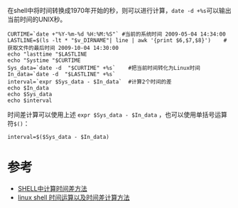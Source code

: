 在shell中将时间转换成1970年开始的秒，则可以进行计算，`date -d +%s`可以输出当前时间的UNIX秒。

```
CURTIME=`date +"%Y-%m-%d %H:%M:%S"` #当前的系统时间 2009-05-04 14:34:00
LASTLINE=$(ls -lt * "$v_DIRNAME"| line | awk '{print $6,$7,$8}')    #获取文件的最后时间 2009-10-04 14:30:00 
echo "lasttime "$LASTLINE  
echo "Systime "$CURTIME
Sys_data=`date -d  "$CURTIME" +%s`    #把当前时间转化为Linux时间
In_data=`date -d  "$LASTLINE" +%s`
interval=`expr $Sys_data - $In_data`  #计算2个时间的差
echo $In_data
echo $Sys_data
echo $interval
```

时间差计算可以使用上述 `expr $Sys_data - $In_data` ，也可以使用单括号运算符`$()`：

```
interval=$($Sys_data - $In_data)
```

# 参考

* [SHELL中计算时间差方法](http://blog.csdn.net/foxliucong/article/details/4225008)
* [linux shell 时间运算以及时间差计算方法](http://www.cnblogs.com/chengmo/archive/2010/07/13/1776473.html)